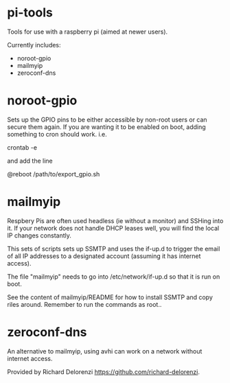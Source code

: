 pi-tools
========

Tools for use with a raspberry pi (aimed at newer users).  

Currently includes:

* noroot-gpio
* mailmyip
* zeroconf-dns

noroot-gpio
===========

Sets up the GPIO pins to be either accessible by non-root users or can secure them again.  If you are wanting it to be enabled on boot, adding something to cron should work.  i.e.

crontab -e

and add the line

@reboot /path/to/export_gpio.sh

mailmyip
========

Respbery Pis are often used headless (ie without a monitor) and SSHing into it.  If your network does not handle DHCP leases well, you will find the local IP changes constantly.  

This sets of scripts sets up SSMTP and uses the if-up.d to trigger the email of all IP addresses to a designated account (assuming it has internet access).

The file "mailmyip" needs to go into /etc/network/if-up.d so that it is run on boot.

See the content of mailmyip/README for how to install SSMTP and copy riles around.  Remember to run the commands as root..

zeroconf-dns
============

An alternative to mailmyip, using avhi can work on a network without internet access.

Provided by Richard Delorenzi https://github.com/richard-delorenzi.
